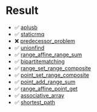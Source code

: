 # Result

- :white_check_mark: [aplusb](https://judge.yosupo.jp/problem/aplusb)
- :white_check_mark: [staticrmq](https://judge.yosupo.jp/problem/staticrmq)
- :x: [predecessor_problem](https://judge.yosupo.jp/problem/predecessor_problem)
- :white_check_mark: [unionfind](https://judge.yosupo.jp/problem/unionfind)
- :white_check_mark: [range_affine_range_sum](https://judge.yosupo.jp/problem/range_affine_range_sum)
- :white_check_mark: [bipartitematching](https://judge.yosupo.jp/problem/bipartitematching)
- :white_check_mark: [range_set_range_composite](https://judge.yosupo.jp/problem/range_set_range_composite)
- :white_check_mark: [point_set_range_composite](https://judge.yosupo.jp/problem/point_set_range_composite)
- :white_check_mark: [point_add_range_sum](https://judge.yosupo.jp/problem/point_add_range_sum)
- :white_check_mark: [range_affine_point_get](https://judge.yosupo.jp/problem/range_affine_point_get)
- :white_check_mark: [associative_array](https://judge.yosupo.jp/problem/associative_array)
- :white_check_mark: [shortest_path](https://judge.yosupo.jp/problem/shortest_path)
